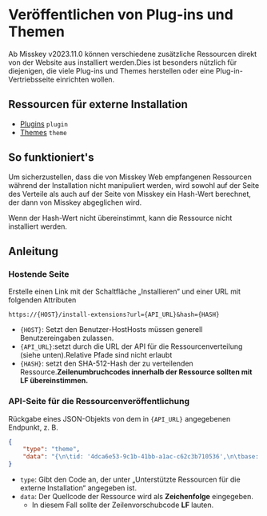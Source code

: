 # Veröffentlichen von Plug-ins und Themen

Ab Misskey v2023.11.0 können verschiedene zusätzliche Ressourcen direkt von der Website aus installiert werden.Dies ist besonders nützlich für diejenigen, die viele Plug-ins und Themes herstellen oder eine Plug-in-Vertriebsseite einrichten wollen.

## Ressourcen für externe Installation

- [Plugins](./plugin/create-plugin/) `plugin`
- [Themes](../for-users/features/theme/) `theme`

## So funktioniert's

Um sicherzustellen, dass die von Misskey Web empfangenen Ressourcen während der Installation nicht manipuliert werden, wird sowohl auf der Seite des Verteile als auch auf der Seite von Misskey ein Hash-Wert berechnet, der dann von Misskey abgeglichen wird.

Wenn der Hash-Wert nicht übereinstimmt, kann die Ressource nicht installiert werden.

## Anleitung

### Hostende Seite

Erstelle einen Link mit der Schaltfläche „Installieren“ und einer URL mit folgenden Attributen

```
https://{HOST}/install-extensions?url={API_URL}&hash={HASH}
```

- `{HOST}`:  Setzt den Benutzer-HostHosts müssen generell Benutzereingaben zulassen.
- `{API_URL}`:setzt durch die URL der API für die Ressourcenverteilung (siehe unten).Relative Pfade sind nicht erlaubt
- `{HASH}`: setzt den SHA-512-Hash der zu verteilenden Ressource.**Zeilenumbruchcodes innerhalb der Ressource sollten mit LF übereinstimmen.**

### API-Seite für die Ressourcenveröffentlichung

Rückgabe eines JSON-Objekts von dem in `{API_URL}` angegebenen Endpunkt, z. B.

```json
{
    "type": "theme",
    "data": "{\n\tid: '4dca6e53-9c1b-41bb-a1ac-c62c3b710536',\n\tbase: 'light',\n\tname: 'Misskey Design',\n\tprops: {\n\t\tX2: ':darken<2<@panel',\n\t\tX3: 'rgba(0, 0, 0, 0.05)',\n\t\tX4: 'rgba(0, 0, 0, 0.1)',\n\t\tX5: 'rgba(0, 0, 0, 0.05)',\n\t\tX6: 'rgba(0, 0, 0, 0.25)',\n\t\tX7: 'rgba(0, 0, 0, 0.05)',\n\t\tX8: ':lighten<5<@accent',\n\t\tX9: ':darken<5<@accent',\n\t\tbg: '#f9f9f9',\n\t\tfg: '#5f5f5f',\n\t\tX10: ':alpha<0.4<@accent',\n\t\tX11: 'rgba(0, 0, 0, 0.1)',\n\t\tX12: 'rgba(0, 0, 0, 0.1)',\n\t\tX13: 'rgba(0, 0, 0, 0.15)',\n\t\tX14: ':alpha<0.5<@navBg',\n\t\tX15: ':alpha<0<@panel',\n\t\tX16: ':alpha<0.7<@panel',\n\t\tX17: ':alpha<0.8<@bg',\n\t\tcwBg: '#b1b9c1',\n\t\tcwFg: '#fff',\n\t\tlink: '#44a4c1',\n\t\twarn: '#ecb637',\n\t\tbadge: '#31b1ce',\n\t\terror: '#ec4137',\n\t\tfocus: ':alpha<0.3<@accent',\n\t\tnavBg: '@panel',\n\t\tnavFg: '@fg',\n\t\tpanel: ':lighten<3<@bg',\n\t\tpopup: ':lighten<3<@panel',\n\t\taccent: '#FF6B63',\n\t\theader: ':alpha<0.7<@panel',\n\t\tinfoBg: '#e5f5ff',\n\t\tinfoFg: '#72818a',\n\t\trenote: '#229e82',\n\t\tshadow: 'rgba(0, 0, 0, 0.1)',\n\t\tdivider: 'rgba(0, 0, 0, 0.1)',\n\t\thashtag: '#ff9156',\n\t\tmention: '@accent',\n\t\tmodalBg: 'rgba(0, 0, 0, 0.3)',\n\t\tsuccess: '#86b300',\n\t\tbuttonBg: 'rgba(0, 0, 0, 0.05)',\n\t\tswitchBg: 'rgba(0, 0, 0, 0.15)',\n\t\tacrylicBg: ':alpha<0.5<@bg',\n\t\tcwHoverBg: '#bbc4ce',\n\t\tindicator: '@accent',\n\t\tmentionMe: '@mention',\n\t\tmessageBg: '@bg',\n\t\tnavActive: '@accent',\n\t\taccentedBg: ':alpha<0.15<@accent',\n\t\tcodeNumber: '#0fbbbb',\n\t\tcodeString: '#b98710',\n\t\tfgOnAccent: '#fff',\n\t\tinfoWarnBg: '#fff0db',\n\t\tinfoWarnFg: '#8f6e31',\n\t\tnavHoverFg: ':darken<17<@fg',\n\t\tswitchOnBg: '@accent',\n\t\tswitchOnFg: '@fgOnAccent',\n\t\tcodeBoolean: '#62b70c',\n\t\tdateLabelFg: '@fg',\n\t\tdeckDivider: ':darken<3<@bg',\n\t\tinputBorder: 'rgba(0, 0, 0, 0.1)',\n\t\tpanelBorder: '\" solid 1px var(--divider)',\n\t\tswitchOffBg: 'rgba(0, 0, 0, 0.1)',\n\t\tswitchOffFg: '@panel',\n\t\taccentDarken: ':darken<10<@accent',\n\t\tacrylicPanel: ':alpha<0.5<@panel',\n\t\tnavIndicator: '@indicator',\n\t\twindowHeader: ':alpha<0.85<@panel',\n\t\taccentLighten: ':lighten<10<@accent',\n\t\tbuttonHoverBg: 'rgba(0, 0, 0, 0.1)',\n\t\tdriveFolderBg: ':alpha<0.3<@accent',\n\t\tfgHighlighted: ':darken<3<@fg',\n\t\tfgTransparent: ':alpha<0.5<@fg',\n\t\tpanelHeaderBg: ':lighten<3<@panel',\n\t\tpanelHeaderFg: '@fg',\n\t\tbuttonGradateA: '#FC4774',\n\t\tbuttonGradateB: '#F9E001',\n\t\thtmlThemeColor: '@bg',\n\t\tpanelHighlight: ':darken<3<@panel',\n\t\tlistItemHoverBg: 'rgba(0, 0, 0, 0.03)',\n\t\tscrollbarHandle: 'rgba(0, 0, 0, 0.2)',\n\t\tinputBorderHover: 'rgba(0, 0, 0, 0.2)',\n\t\twallpaperOverlay: 'rgba(255, 255, 255, 0.5)',\n\t\tfgTransparentWeak: ':alpha<0.75<@fg',\n\t\tpanelHeaderDivider: 'rgba(0, 0, 0, 0)',\n\t\tscrollbarHandleHover: 'rgba(0, 0, 0, 0.4)',\n\t},\n\tauthor: '@someone@misskey.example',\n}"
}
```

- `type`: Gibt den Code an, der unter „Unterstützte Ressourcen für die externe Installation“ angegeben ist.
- `data`: Der Quellcode der Ressource wird als **Zeichenfolge** eingegeben.
  - In diesem Fall sollte der Zeilenvorschubcode **LF** lauten.